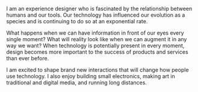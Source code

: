 I am an experience designer who is fascinated by the relationship between humans and our tools.  Our technology has influenced our evolution as a species and is continuing to do so at an exponential rate.

What happens when we can have information in front of our eyes every single moment?  What will reality look like when we can augment it in any way we want? When technology is potentially present in every moment, design becomes more important to the success of products and services than ever before.

I am excited to shape brand new interactions that will change how people use technology. I also enjoy building small electronics, making art in traditional and digital media, and running long distances.

